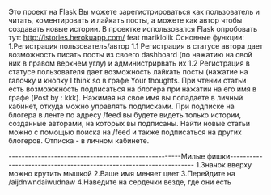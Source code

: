 
Это проект на Flask
Вы можете зарегистрироваться как пользователь и читать, коментировать и лайкать посты, а можете как автор чтобы создавать новые истории.
В проектке использовался Flask
опробовать тут: http://istories.herokuapp.com/
feat mariklolik 
Основные функции:
1.Регистрация пользователь/автор
1.1 Регистрация в статусе автора дает возможность писать посты из своего dashboard (по нажатию на свой ник в правом верхнем углу) и администрирвать их
1.2 Регистрация в статусе пользователя дает возможность лайкать посты (нажатие на галочку и кнопку I think so в графе Your thoughts. При чтении статьи есть возможжность подписаться на блогера при нажатии на его имя в графе (Post by : kkk). Нажимая на свое имя вы попадаете в личный кабинет, откуда можно управлять подписками. При подписке на блогера в ленте по адресу /feed вы будете видеть только истории, созданные авторами, на которых вы подписаны. Найти новые статьи можно с помощью поиска на /feed и также подписаться на других блогеров. Отписка - в личном кабинете.

-----------------------------------------------------Милые фишки-------------------------------------------------------------------
1.Значок вверху можно крутить мышкой
2.Ваше имя меняет цвет
3.Перейдите на /aijdnwndaiwudnaw
4.Наведите на сердечки везде, где они есть
